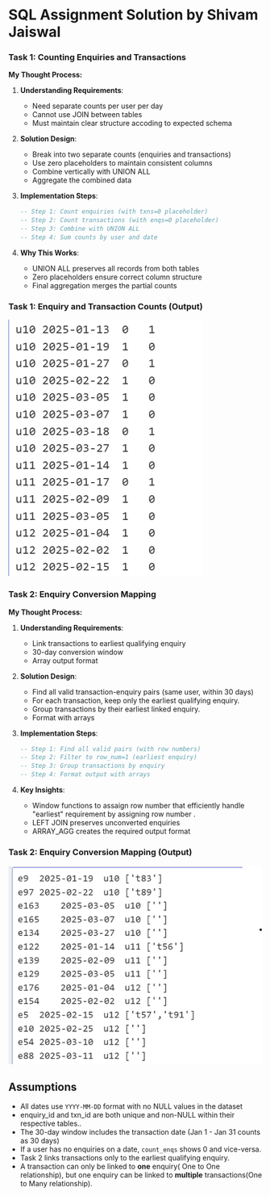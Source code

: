 # SQL Assignment Solution by Shivam Jaiswal



### Task 1: Counting Enquiries and Transactions

**My Thought Process:**
1. **Understanding Requirements**:
   - Need separate counts per user per day
   - Cannot use JOIN between tables
   - Must maintain clear structure accoding to expected schema

2. **Solution Design**:
   - Break into two separate counts (enquiries and transactions)
   - Use zero placeholders to maintain consistent columns
   - Combine vertically with UNION ALL
   - Aggregate the combined data

3. **Implementation Steps**:
   ```sql
   -- Step 1: Count enquiries (with txns=0 placeholder)
   -- Step 2: Count transactions (with enqs=0 placeholder)
   -- Step 3: Combine with UNION ALL
   -- Step 4: Sum counts by user and date
   ```

4. **Why This Works**:
   - UNION ALL preserves all records from both tables
   - Zero placeholders ensure correct column structure
   - Final aggregation merges the partial counts

### Task 1: Enquiry and Transaction Counts (Output)
![task1_output](Op_Task_1.png)



### Task 2: Enquiry Conversion Mapping

**My Thought Process:**
1. **Understanding Requirements**:
   - Link transactions to earliest qualifying enquiry
   - 30-day conversion window
   - Array output format

2. **Solution Design**:
   - Find all valid transaction-enquiry pairs (same user, within 30 days)
   - For each transaction, keep only the earliest qualifying enquiry.
   - Group transactions by their earliest linked enquiry.
   - Format with arrays

3. **Implementation Steps**:
   ```sql
   -- Step 1: Find all valid pairs (with row numbers)
   -- Step 2: Filter to row_num=1 (earliest enquiry)
   -- Step 3: Group transactions by enquiry
   -- Step 4: Format output with arrays
   ```

4. **Key Insights**:
   - Window functions to assaign row number that efficiently handle "earliest" requirement by assigning row number .
   - LEFT JOIN preserves unconverted enquiries
   - ARRAY_AGG creates the required output format


### Task 2: Enquiry Conversion Mapping (Output)
![task2_output](Op_Task_2.png)


## Assumptions

- All dates use `YYYY-MM-DD` format with no NULL values in the dataset
- enquiry_id and txn_id are both unique and non-NULL within their respective tables..
- The 30-day window includes the transaction date (Jan 1 - Jan 31 counts as 30 days)
- If a user has no enquiries on a date, `count_enqs` shows 0 and vice-versa.
- Task 2 links transactions only to the earliest qualifying enquiry.
- A transaction can only be linked to **one** enquiry( One to One relationship), but one enquiry can be linked to **multiple** transactions(One to Many relationship).
